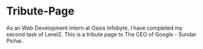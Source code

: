 # Tribute-Page
As an Web Development Intern at Oasis Infobyte, I have completed my second task of Level2. This is a tribute page to The CEO of Google - Sundar Pichai.
